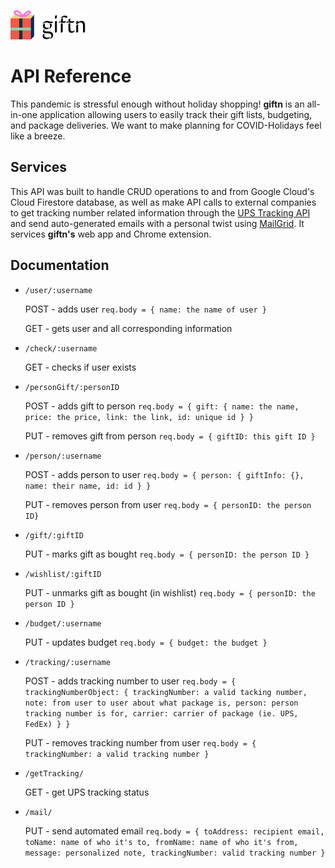 ![giftn Logo](/images/logo.png)

# API Reference

This pandemic is stressful enough without holiday shopping! **giftn** is an all-in-one application allowing users to easily track their gift lists, budgeting, and package deliveries.
We want to make planning for COVID-Holidays feel like a breeze.

## Services
This API was built to handle CRUD operations to and from Google Cloud's Cloud Firestore database, as well as make API calls to external companies to get tracking number related information through the [UPS Tracking API](https://www.ups.com/us/en/services/technology-integration/online-tools-tracking.page?) and send auto-generated emails with a personal twist using [MailGrid](https://www.mailgun.com/). It services **giftn's** web app and Chrome extension.

## Documentation
* `/user/:username`
  
  POST - adds user `req.body = { name: the name of user }`
  
  GET - gets user and all corresponding information

* `/check/:username`

  GET - checks if user exists

* `/personGift/:personID`

  POST - adds gift to person `req.body = { gift: { name: the name, price: the price, link: the link, id: unique id } }`
  
  PUT - removes gift from person `req.body = { giftID: this gift ID }`

* `/person/:username`  

  POST - adds person to user `req.body = { person: { giftInfo: {}, name: their name, id: id } }`
  
  PUT - removes person from user `req.body = { personID: the person ID}`

* `/gift/:giftID`

  PUT - marks gift as bought `req.body = { personID: the person ID }`

* `/wishlist/:giftID`
  
  PUT - unmarks gift as bought (in wishlist) `req.body = { personID: the person ID }`

* `/budget/:username`
  
  PUT - updates budget `req.body = { budget: the budget }`

* `/tracking/:username`

  POST - adds tracking number to user `req.body = { trackingNumberObject: { trackingNumber: a valid tacking number, note: from user to user about what package is, person: person tracking number is for, carrier: carrier of package (ie. UPS, FedEx) } }`
  
  PUT - removes tracking number from user `req.body = { trackingNumber: a valid tracking number }`

* `/getTracking/`
  
  GET - get UPS tracking status

* `/mail/`

  PUT - send automated email `req.body = { toAddress: recipient email, toName: name of who it's to, fromName: name of who it's from, message: personalized note, trackingNumber: valid tracking number }`
 
